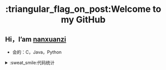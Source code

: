 <h1 align="center">:triangular_flag_on_post:Welcome to my GitHub</h1>

## Hi，I’am [nanxuanzi](https://nanxuanzi.github.io)
* 会的：C，Java，Python

<details>
  <summary>:sweat_smile:代码统计</summary><br/>
  
  * <b>未完待续...</b>
  <section>
    <img align="left" width="45%" height="220px" src="https://github-readme-stats.vercel.app/api?username=nanxuanzi&show_icons=true"/><img align="right" width="45%" height="220px" src="https://github-readme-stats.vercel.app/api/top-langs/?username=nanxuanzi&layout=compact"/> 
  </section>
</details>
